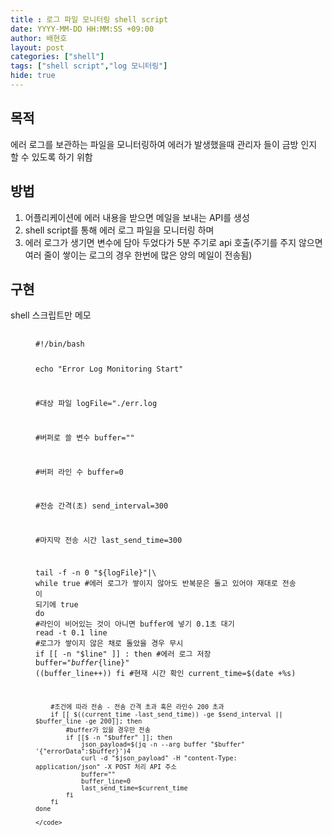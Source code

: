 ```yaml
---
title : 로그 파일 모니터링 shell script
date: YYYY-MM-DD HH:MM:SS +09:00
author: 배현호
layout: post
categories: ["shell"]
tags: ["shell script","log 모니터링"]
hide: true
---
```


## 목적 
에러 로그를 보관하는 파일을 모니터링하여 에러가 발생했을때 관리자 들이 금방 인지 할 수 있도록 하기 위함 

## 방법 
1. 어플리케이션에 에러 내용을 받으면 메일을 보내는 API를 생성 
2. shell script를 통해 에러 로그 파일을 모니터링 하며
3. 에러 로그가 생기면 변수에 담아 두었다가 5분 주기로 api 호출(주기를 주지 않으면 여러 줄이 쌓이는 로그의 경우 한번에 많은 양의 메일이 전송됨)

## 구현
shell 스크립트만 메모
<figure class="highlight">
<pre>
    <code>
#!/bin/bash        

echo "Error Log Monitoring Start"

#대상 파일
logFile="./err.log

#버퍼로 쓸 변수
buffer=""

#버퍼 라인 수
buffer=0

#전송 간격(초)
send_interval=300

#마지막 전송 시간
last_send_time=300

tail -f -n 0 "${logFile}"|\
    while true #에러 로그가 쌓이지 않아도 반복문은 돌고 있어야 재대로 전송이 되기에 true
    do 
        #라인이 비어있는 것이 아니면 buffer에 넣기 0.1초 대기
        read -t 0.1 line
        #로그가 쌓이지 않은 채로 돌았을 경우 무시
        if [[ -n "$line" ]] : then
            #에러 로그 저장
            buffer="${buffer}${line}"
            ((buffer_line++))
        fi
        #현재 시간 확인 
        current_time=$(date +%s)
        
        #조건에 따라 전송 - 전송 간격 초과 혹은 라인수 200 초과 
        if [[ $((current_time -last_send_time)) -ge $send_interval || $buffer_line -ge 200]]; then
            #buffer가 있을 경우만 전송
            if [[$ -n "$buffer" ]]; then
                json_payload=$(jq -n --arg buffer "$buffer" '{"errorData":$buffer}')4
                curl -d "$json_payload" -H "content-Type: application/json" -X POST 처리 API 주소 
                buffer=""
                buffer_line=0
                last_send_time=$current_time
            fi
        fi
    done

    </code>
</pre>
</figure>